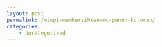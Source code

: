 ```yaml
---
layout: post
permalink: /mimpi-membersihkan-wc-penuh-kotoran/
categories:
    - Uncategorized
---
```


